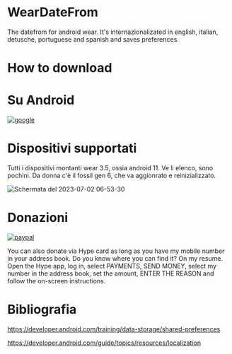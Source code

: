# WearDateFrom
The datefrom for android wear. It's internazionalizated in english, italian, detusche, portuguese and spanish and saves preferences.


# How to download


# Su Android

[![google](https://play.google.com/intl/it_it/badges/static/images/badges/en_badge_web_generic.png)](https://play.google.com/store/apps/details?id=org.altervista.numerone.weardatefrom)


# Dispositivi supportati

Tutti i dispositivi montanti wear 3.5, ossia android 11. Ve li elenco, sono pochini. Da donna c'è il fossil gen 6, che va aggionrato e reinizializzato.

![Schermata del 2023-07-02 06-53-30](https://github.com/numerunix/WearDateFrom/assets/49764967/5b96341d-d059-4254-9334-87ed1fc82f15)


# Donazioni

[![paypal](https://www.paypalobjects.com/it_IT/IT/i/btn/btn_donateCC_LG.gif)](https://www.paypal.com/cgi-bin/webscr?cmd=_s-xclick&hosted_button_id=H4ZHTFRCETWXG)


You can also donate via Hype card as long as you have my mobile number in your address book. Do you know where you can find it? On my resume.
Open the Hype app, log in, select PAYMENTS, SEND MONEY, select my number in the address book, set the amount, ENTER THE REASON and follow the on-screen instructions.

# Bibliografia

https://developer.android.com/training/data-storage/shared-preferences

https://developer.android.com/guide/topics/resources/localization
